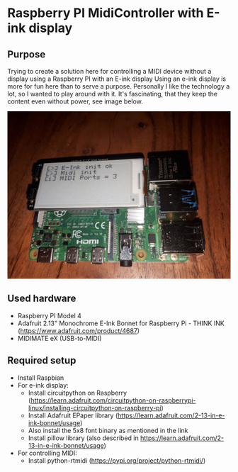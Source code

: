 # Raspberry PI MidiController with E-ink display
## Purpose
Trying to create a solution here for controlling a MIDI device without a display using a Raspberry PI with an E-ink display
Using an e-ink display is more for fun here than to serve a purpose. Personally I like the technology a lot, so I wanted to play around with it. It's fascinating, that they keep the content even without power, see image below.

![alt text](https://github.com/stefan-karg/raspberryEinkMidiController/blob/main/midipi.jpg "Picture of unplugged Raspberry with eink display")


## Used hardware
* Raspberry PI Model 4
* Adafruit 2.13" Monochrome E-Ink Bonnet for Raspberry Pi - THINK INK (https://www.adafruit.com/product/4687)
* MIDIMATE eX (USB-to-MIDI)
## Required setup
* Install Raspbian
* For e-ink display:
  * Install circuitpython on Raspberry (https://learn.adafruit.com/circuitpython-on-raspberrypi-linux/installing-circuitpython-on-raspberry-pi)
  * Install Adafruit EPaper library (https://learn.adafruit.com/2-13-in-e-ink-bonnet/usage)
  * Also install the 5x8 font binary as mentioned in the link
  * Install pillow library (also described in https://learn.adafruit.com/2-13-in-e-ink-bonnet/usage)
* For controlling MIDI:
  * Install python-rtmidi (https://pypi.org/project/python-rtmidi/)

